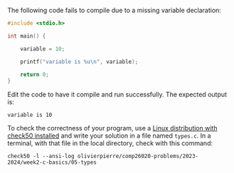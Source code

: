 The following code fails to compile due to a missing variable declaration:

```c
#include <stdio.h>

int main() {

    variable = 10;

    printf("variable is %u\n", variable);

    return 0;
}
```

Edit the code to have it compile and run successfully. The expected output is:
```
variable is 10
```

To check the correctness of your program, use a
[Linux distribution with check50 installed](https://github.com/olivierpierre/comp26020-devcontainer)
and write your solution in a file named `types.c`. In a
terminal, with that file in the local directory, check with this command:

```shell
check50 -l --ansi-log olivierpierre/comp26020-problems/2023-2024/week2-c-basics/05-types
```
